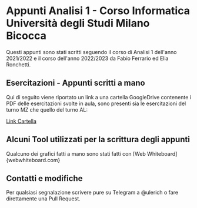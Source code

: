 # Appunti Analisi 1 - Corso Informatica Università degli Studi Milano Bicocca

Questi appunti sono stati scritti seguendo il corso di Analisi 1 dell'anno 2021/2022 e il corso dell'anno 2022/2023
da Fabio Ferrario ed Elia Ronchetti.

## Esercitazioni - Appunti scritti a mano

Qui di seguito viene riportato un link a una cartella GoogleDrive contenente i PDF delle esercitazioni svolte in aula, sono
presenti sia le esercitazioni del turno MZ che quello del turno AL:

[Link Cartella](https://drive.google.com/drive/u/0/folders/1BuaDtuZ-GcNLsGHGdKBsQfyBsgs0Ookn)

## Alcuni Tool utilizzati per la scrittura degli appunti

Qualcuno dei grafici fatti a mano sono stati fatti con [Web Whiteboard] {webwhiteboard.com}

## Contatti e modifiche

Per qualsiasi segnalazione scrivere pure su Telegram a @ulerich o fare direttamente una Pull Request.
